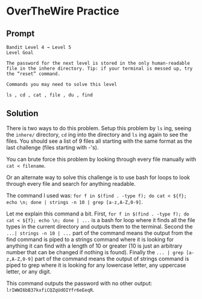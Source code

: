 # OverTheWire Practice

## Prompt
```
Bandit Level 4 → Level 5
Level Goal

The password for the next level is stored in the only human-readable file in the inhere directory. Tip: if your terminal is messed up, try the “reset” command.

Commands you may need to solve this level

ls , cd , cat , file , du , find
```

## Solution

There is two ways to do this problem. Setup this problem by `ls` ing, seeing the `inhere/` directory, `cd` ing into the directory and `ls` ing again to see the files. You should see a list of 9 files all starting with the same format as the last challenge (files starting with -'s). 

You can brute force this problem by looking through every file manually with `cat < filename`.

Or an alternate way to solve this challenge is to use bash for loops to look through every file and search for anything readable.

The command I used was: `for f in $(find . -type f); do cat < ${f}; echo \n; done | strings -n 10 | grep [a-z,A-Z,0-9]`.

Let me explain this command a bit. First, `for f in $(find . -type f); do cat < ${f}; echo \n; done | ...` is a bash for loop where it finds all the file types in the current directory and outputs them to the terminal. Second the `...| strings -n 10 | ...` part of the command means the output from the find command is piped to a strings command where it is looking for anything it can find with a length of 10 or greater (10 is just an arbitrary number that can be changed if nothing is found). Finally the `... | grep [a-z,A-Z,0-9]` part of the command means the output of strings command is piped to grep where it is looking for any lowercase letter, any uppercase letter, or any digit. 

This command outputs the password with no other output: `lrIWWI6bB37kxfiCQZqUdOIYfr6eEeqR`.

